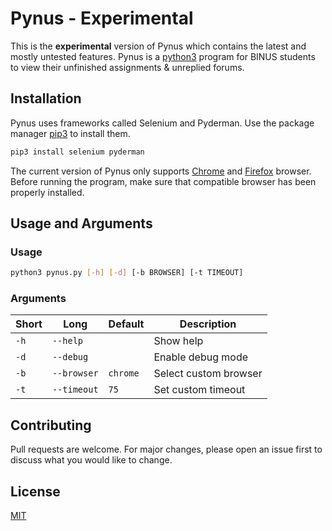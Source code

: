 # Pynus - Experimental
This is the **experimental** version of Pynus which contains the latest and mostly untested features. Pynus is a [python3](https://wiki.python.org/moin/BeginnersGuide) program for BINUS students to view their unfinished assignments & unreplied forums.

## Installation
Pynus uses frameworks called Selenium and Pyderman. Use the package manager [pip3](https://pip.pypa.io/en/stable/) to install them.

```bash
pip3 install selenium pyderman
```

The current version of Pynus only supports [Chrome](https://www.google.com/chrome/) and [Firefox](https://www.mozilla.org/en-US/firefox/new/) browser. Before running the program, make sure that compatible browser has been properly installed.

## Usage and Arguments
### Usage
```bash
python3 pynus.py [-h] [-d] [-b BROWSER] [-t TIMEOUT]
```
### Arguments
| Short | Long        | Default        | Description           |
| ----- | ----------- | -------------- | --------------------- |
| `-h`  | `--help`    |                | Show help             |
| `-d`  | `--debug`   |                | Enable debug mode     |
| `-b`  | `--browser` | `chrome`       | Select custom browser |
| `-t`  | `--timeout` | `75`           | Set custom timeout    |

## Contributing
Pull requests are welcome. For major changes, please open an issue first to discuss what you would like to change.

## License
[MIT](https://github.com/Fukji/Pynus/blob/main/license.txt)
